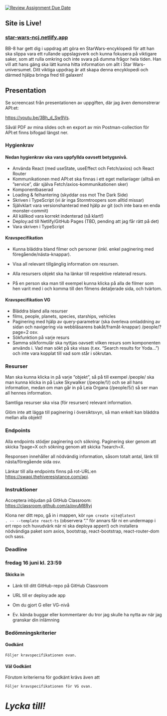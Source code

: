 [![Review Assignment Due Date](https://classroom.github.com/assets/deadline-readme-button-24ddc0f5d75046c5622901739e7c5dd533143b0c8e959d652212380cedb1ea36.svg)](https://classroom.github.com/a/pvuM8Ryj)

## Site is Live! 
### [ star-wars-ncj.netlify.app](https://star-wars-ncj.netlify.app/)

BB-8 har gett dig i uppdrag att göra en StarWars-encyklopedi för att han ska slippa vara ett rullande uppslagsverk och kunna fokusera på viktigare saker, som att rulla omkring och inte svara på dumma frågor hela tiden.
Han vill att hans gäng ska lätt kunna hitta information om allt i Star Wars-universumet. Ditt viktiga uppdrag är att skapa denna encyklopedi och därmed hjälpa bringa fred till galaxen!

## Presentation

Se screencast från presentationen av uppgiften, där jag även demonstrerar API:et:

https://youtu.be/3Bh_d_Sw9Vs.

Såväl PDF av mina slides och en export av min Postman-collection för API:et finns bifogad längst ner.


### Hygienkrav

#### Nedan hygienkrav ska vara uppfyllda oavsett betygsnivå.

- Använda React (med useState, useEffect och Fetch/axios) och React Router
- Kommunikationen med API:et ska finnas i ett eget mellanlager (alltså en ”service”, där själva Fetch/axios-kommunikationen sker)
- Komponentbaserad
- Loading & felhantering (skyddar oss mot The Dark Side)
- Skriven i TypeScript (vi är inga Stormtroopers som alltid missar)
- Självklart vara versionshanterad med hjälp av git (och inte bara en enda monster-commit)
- All källkod vara korrekt indenterad (så klart!)
- Deploy:ad till Netlify/GitHub Pages (TBD, pending att jag får rätt på det)
- Vara skriven i TypeScript


#### Kravspecifikation

- Kunna bläddra bland filmer och personer (inkl. enkel paginering med föregående/nästa-knappar).
- Visa all relevant tillgänglig information om resursen.
     
- Alla resursers objekt ska ha länkar till respektive relaterad resurs.
- På en person ska man till exempel kunna klicka på alla de filmer som hen varit med i och komma till den filmens detaljerade sida, och tvärtom.


#### Kravspecifikation VG

- Bläddra bland alla resurser
- films, people, planets, species, starships, vehicles
- Paginering med hjälp av query-parametrar (ska överleva omladdning av sidan och navigering via webbläsarens bakåt/framåt-knappar) /people/?page=2 osv.
- Sökfunktion på varje resurs
- Samma sökformulär ska nyttjas oavsett vilken resurs som komponenten används i. Vad man sökt på ska visas (t.ex. “Search results for Yoda…”) och inte vara kopplat till vad som står i sökrutan.


### Resurser

Man ska kunna klicka in på varje ”objekt”, så på till exempel /people/ ska man kunna klicka in på Luke Skywalker (/people/1/) och se all hans information, medan om man går in på Leia Organa (/people/5/) så ser man all hennes information.

Samtliga resurser ska visa (för resursen) relevant information.

Glöm inte att lägga till paginering i översiktsvyn, så man enkelt kan bläddra mellan alla objekt!


### Endpoints

Alla endpoints stödjer paginering och sökning. Paginering sker genom att skicka ?page=X och sökning genom att skicka ?search=X.

Responsen innehåller all nödvändig information, såsom totalt antal, länk till nästa/föregående sida osv.

Länkar till alla endpoints finns på rot-URL:en https://swapi.thehiveresistance.com/api.


### Instruktioner



Acceptera inbjudan på GitHub Classroom:
https://classroom.github.com/a/pvuM8Ryj



Klona ner ditt repo, gå in i mappen, kör <code>npm create vite@latest . -- --template react-ts</code> (observera “.” för annars får ni en undermapp i ert repo och huvudvärk när ni ska deploya appen!) och installera nödvändiga paket som axios, bootstrap, react-bootstrap, react-router-dom och sass.



### Deadline

### **fredag 16 juni kl. 23:59**

#### Skicka in

- Länk till ditt GitHub-repo på GitHub Classroom

- URL till er deploy:ade app

- Om du gjort G eller VG-nivå

- Ev. kända buggar eller kommentarer du tror jag skulle ha nytta av när jag granskar din inlämning


### Bedömningskriterier
#### Godkänt

    Följer kravspecifikationen ovan.

#### Väl Godkänt

Förutom kriterierna för godkänt krävs även att

    Följer kravspecifikationen för VG ovan.



# ***Lycka till!***